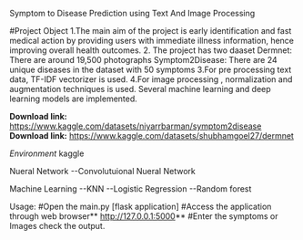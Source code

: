 Symptom to Disease Prediction using Text And Image Processing

#Project Object
1.The main aim of the project is early identification and fast medical action by providing users with 
immediate illness information, hence improving overall health outcomes.
2. The project has two daaset
   Dermnet: There are around 19,500 photographs 
   Symptom2Disease: There are 24 unique diseases in the dataset with 50 symptoms
3.For pre processing text data, TF-IDF vectorizer is used.
4.For image processing , normalization and augmentation techniques is used.
Several machine learning and deep learning models are implemented.

**Download link:** https://www.kaggle.com/datasets/niyarrbarman/symptom2disease
**Download link:** https://www.kaggle.com/datasets/shubhamgoel27/dermnet

*Environment* kaggle

Nueral Network
--Convolutuional Nueral Network

Machine Learning
--KNN
--Logistic Regression
--Random forest

Usage:
#Open the main.py [flask application]
#Access the application through web browser** http://127.0.0.1:5000**
#Enter the symptoms or Images check the output.
